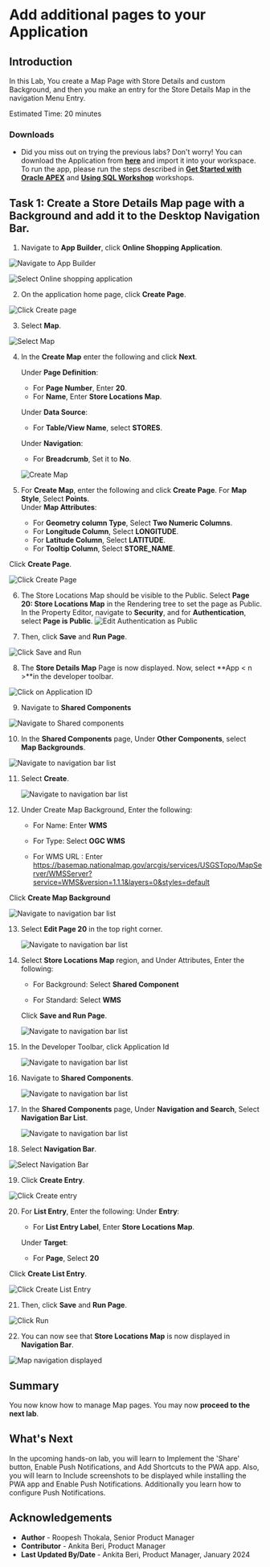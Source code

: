 # Add additional pages to your Application

## Introduction

In this Lab, You create a Map Page with Store Details and custom Background, and then you make an entry for the Store Details Map in the navigation Menu Entry.

Estimated Time: 20 minutes

### Downloads

- Did you miss out on trying the previous labs? Don't worry! You can download the Application from **[here](files/online-shopping-cart-12.sql)** and import it into your workspace. To run the app, please run the steps described in **[Get Started with Oracle APEX](https://apexapps.oracle.com/pls/apex/r/dbpm/livelabs/run-workshop?p210_wid=3509)** and **[Using SQL Workshop](https://apexapps.oracle.com/pls/apex/r/dbpm/livelabs/run-workshop?p210_wid=3524)** workshops.

## Task 1: Create a Store Details Map page with a Background and add it to the Desktop Navigation Bar.

1. Navigate to **App Builder**, click **Online Shopping Application**.

  ![Navigate to App Builder](images/create-map1.png " ")

  ![Select Online shopping application](images/create-map2.png " ")

2. On the application home page, click **Create Page**.

  ![Click Create page](images/create-map3.png " ")

3. Select **Map**.

  ![Select Map](images/create-map4.png " ")

4. In the **Create Map** enter the following and click **Next**.

    Under **Page Definition**:
    - For **Page Number**, Enter **20**.
    - For **Name**, Enter **Store Locations Map**.

    Under **Data Source**:
    - For **Table/View Name**, select **STORES**.

    Under **Navigation**:
    - For **Breadcrumb**, Set it to **No**.

    ![Create Map](images/create-map5.png " ")

5. For **Create Map**, enter the following and click **Create Page**. For **Map Style**, Select **Points**.  
  Under **Map Attributes**:
    - For **Geometry column Type**, Select **Two Numeric Columns**.
    - For **Longitude Column**, Select **LONGITUDE**.
    - For **Latitude Column**, Select **LATITUDE**.
    - For **Tooltip Column**, Select **STORE_NAME**.

  Click **Create Page**.

  ![Click Create Page](images/create-map6.png " ")

6. The Store Locations Map should be visible to the Public. Select **Page 20: Store Locations Map** in the Rendering tree to set the page as Public. In the Property Editor, navigate to **Security**, and for **Authentication**, select **Page is Public**.
    ![Edit Authentication as Public](images/make-page-public.png)

7. Then, click **Save** and **Run Page**.

  ![Click Save and Run](images/save-runn.png " ")

8. The **Store Details Map** Page is now displayed. Now, select **App < n >**in the developer toolbar.

  ![Click on Application ID](images/run-map1.png " ")

9. Navigate to **Shared Components**

  ![Navigate to Shared components](images/customise-map1.png " ")

10. In the **Shared Components** page, Under **Other Components**, select **Map Backgrounds**.

   ![Navigate to navigation bar list](images/map-back.png " ")

11. Select **Create**.

    ![Navigate to navigation bar list](images/map-back-create.png " ")

12. Under Create Map Background, Enter the following:

      - For Name: Enter **WMS**

      - For Type: Select **OGC WMS**

      - For WMS URL : Enter https://basemap.nationalmap.gov/arcgis/services/USGSTopo/MapServer/WMSServer?service=WMS&version=1.1.1&layers=0&styles=default

   Click **Create Map Background**

   ![Navigate to navigation bar list](images/map-back-create1.png " ")

13. Select **Edit Page 20** in the top right corner.

    ![Navigate to navigation bar list](images/map-back-create2.png " ")

14. Select **Store Locations Map** region, and Under Attributes, Enter the following:

     - For Background: Select **Shared Component**

     - For Standard: Select **WMS**

    Click **Save and Run Page**.

    ![Navigate to navigation bar list](images/map-back-create3.png " ")

15. In the Developer Toolbar, click Application Id <n>

    ![Navigate to navigation bar list](images/wms-map.png " ")

16. Navigate to **Shared Components**.

    ![Navigate to navigation bar list](images/map-sc.png " ")

17. In the **Shared Components** page, Under **Navigation and Search**, Select **Navigation Bar List**.

    ![Navigate to navigation bar list](images/map-nav.png " ")

18. Select **Navigation Bar**.

  ![Select Navigation Bar](images/customise-map3.png " ")

19. Click **Create Entry**.

  ![Click Create entry](images/customise-map4.png " ")

20. For **List Entry**, Enter the following:
    Under **Entry**:
     - For **List Entry Label**, Enter **Store Locations Map**.

    Under **Target**:
     - For **Page**, Select **20**

 Click **Create List Entry**.  

  ![Click Create List Entry](images/customise-map5.png " ")  

21. Then, click **Save** and **Run Page**.

  ![Click Run](images/customise-map6.png " ")

22. You can now see that **Store Locations Map** is now displayed in **Navigation Bar**.

  ![Map navigation displayed](images/run-map2.png " ")  

## Summary
You now know how to manage Map pages. You may now **proceed to the next lab**.

## What's Next
In the upcoming hands-on lab, you will learn to Implement the 'Share' button, Enable Push Notifications, and Add Shortcuts to the PWA app. Also, you will learn to Include screenshots to be displayed while installing the PWA app and Enable Push Notifications. Additionally you learn how to configure Push Notifications.

## Acknowledgements
- **Author** - Roopesh Thokala, Senior Product Manager
- **Contributor** - Ankita Beri, Product Manager
- **Last Updated By/Date** - Ankita Beri, Product Manager, January 2024
